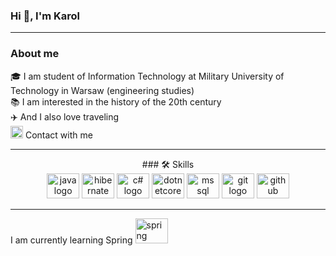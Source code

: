 ### Hi 👋, I'm Karol
--------------------------------------------------------------------------------------------------------------------
### About me

🎓 I am student of Information Technology at Military University of Technology in Warsaw (engineering studies) </br>
📚 I am interested in the history of the 20th century </br>
✈️ And I also love traveling </br>
<img src="https://cdn.worldvectorlogo.com/logos/linkedin-icon-2.svg" height="20" width="20" alt="linkedin logo"/> Contact with me <br>

--------------------------------------------------------------------------------------------------------------------

<div align="center">
### 🛠️ Skills <br>

<img src="https://cdn.worldvectorlogo.com/logos/java.svg" height="40" width="52" alt="java logo"/>
<img src="https://cdn.worldvectorlogo.com/logos/hibernate.svg" height="40" width="52" alt="hibernate logo"  />
<img src="https://cdn.worldvectorlogo.com/logos/c--4.svg" height="40" width="52" alt="c# logo" />
<img src="https://cdn.worldvectorlogo.com/logos/dotnet.svg" height="40" width="52" alt="dotnetcore logo"  />
<img src="https://cdn.worldvectorlogo.com/logos/microsoft-sql-server-1.svg" height="40" width="52" alt="ms sql server logo"  />
<img src="https://cdn.jsdelivr.net/gh/devicons/devicon/icons/git/git-original.svg" height="40" width="52" alt="git logo"  />
<img src="https://cdn.worldvectorlogo.com/logos/github-icon-1.svg" height="40" width="52" alt="github logo"  />

</div>

--------------------------------------------------------------------------------------------------------------------

I am currently learning Spring  <img src="https://cdn.worldvectorlogo.com/logos/spring-3.svg" height="40" width="52" alt="spring logo"  />



<!--
**karolchoron/karolchoron** is a ✨ _special_ ✨ repository because its `README.md` (this file) appears on your GitHub profile.

Here are some ideas to get you started:

- 🔭 I’m currently working on ...
- 🌱 I’m currently learning ...
- 👯 I’m looking to collaborate on ...
- 🤔 I’m looking for help with ...
- 💬 Ask me about ...
- 📫 How to reach me: ...
- 😄 Pronouns: ...
- ⚡ Fun fact: ...
-->
